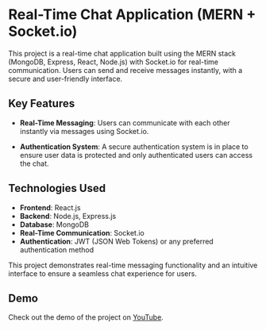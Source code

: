 # Real-Time Chat Application (MERN + Socket.io)

This project is a real-time chat application built using the MERN stack (MongoDB, Express, React, Node.js) with Socket.io for real-time communication. Users can send and receive messages instantly, with a secure and user-friendly interface.

## Key Features

- **Real-Time Messaging**: Users can communicate with each other instantly via messages using Socket.io.
  
- **Authentication System**: A secure authentication system is in place to ensure user data is protected and only authenticated users can access the chat.

## Technologies Used

- **Frontend**: React.js
- **Backend**: Node.js, Express.js
- **Database**: MongoDB
- **Real-Time Communication**: Socket.io
- **Authentication**: JWT (JSON Web Tokens) or any preferred authentication method

This project demonstrates real-time messaging functionality and an intuitive interface to ensure a seamless chat experience for users.

## Demo

Check out the demo of the project on [YouTube](https://youtu.be/RxK15x-bTKU).
